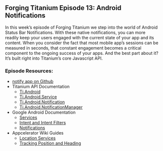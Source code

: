 ## Forging Titanium Episode 13: Android Notifications

In this week’s episode of Forging Titanium we step into the world of Android Status Bar Notifications. With these native notifications, you can more readily keep your users engaged with the current state of your app and its content. When you consider the fact that most mobile app’s sessions can be measured in seconds, that constant engagement becomes a critical component to the ongoing success of your apps. And the best part about it? It’s built right into Titanium’s core Javascript API.

### Episode Resources:

* [notify app on Github](https://github.com/appcelerator-developer-relations/Forging-Titanium/tree/master/ep-013/notify)
* Titanium API Documentation
    * [Ti.Android](http://developer.appcelerator.com/apidoc/mobile/latest/Titanium.Android-module) 
    * [Ti.Android.Service](http://developer.appcelerator.com/apidoc/mobile/latest/Titanium.Android.Service-object)
    * [Ti.Android.Notification](http://developer.appcelerator.com/apidoc/mobile/latest/Titanium.Android.Notification-object)
    * [Ti.Android.NotificationManager](http://developer.appcelerator.com/apidoc/mobile/latest/Titanium.Android.NotificationManager-module)
* Google Android Documentation
    * [Services](http://developer.android.com/guide/topics/fundamentals/services.html)
    * [Intent and Intent Filters](http://developer.android.com/guide/topics/intents/intents-filters.html)
    * [Notifications](http://developer.android.com/guide/topics/ui/notifiers/notifications.html)
* Appcelerator Wiki Guides
    * [Location Services](http://wiki.appcelerator.org/display/guides/Location+Services)
    * [Tracking Position and Heading](http://wiki.appcelerator.org/display/guides/Tracking+Position+and+Heading)
